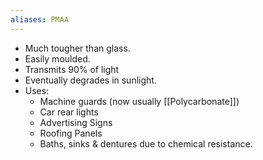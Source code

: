 ```yaml
---
aliases: PMAA
---
```


- Much tougher than glass.
- Easily moulded.
- Transmits 90% of light
- Eventually degrades in sunlight.
- Uses:
	- Machine guards (now usually [[Polycarbonate]])
	- Car rear lights
	- Advertising Signs
	- Roofing Panels
	- Baths, sinks & dentures due to chemical resistance.